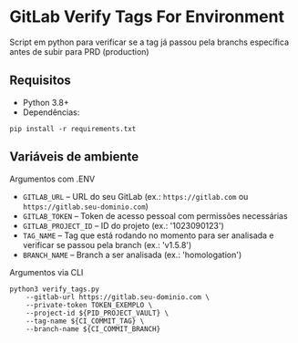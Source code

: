 # GitLab Verify Tags For Environment

Script em python para verificar se a tag já passou pela branchs específica antes de subir para PRD (production)

## Requisitos

- Python 3.8+
- Dependências:

```
pip install -r requirements.txt
```

## Variáveis de ambiente

Argumentos com .ENV
- `GITLAB_URL`   – URL do seu GitLab (ex.: `https://gitlab.com` ou `https://gitlab.seu-dominio.com`)
- `GITLAB_TOKEN` – Token de acesso pessoal com permissões necessárias
- `GITLAB_PROJECT_ID` – ID do projeto (ex.: '1023090123')
- `TAG_NAME` – Tag que está rodando no momento para ser analisada e verificar se passou pela branch (ex.: 'v1.5.8')
- `BRANCH_NAME` – Branch a ser analisada (ex.: 'homologation')

Argumentos via CLI

```
python3 verify_tags.py 
    --gitlab-url https://gitlab.seu-dominio.com \
    --private-token TOKEN_EXEMPLO \
    --project-id ${PID_PROJECT_VAULT} \
    --tag-name ${CI_COMMIT_TAG} \
    --branch-name ${CI_COMMIT_BRANCH}
```
